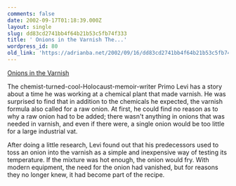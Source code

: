 ```yaml
---
comments: false
date: 2002-09-17T01:18:39.000Z
layout: single
slug: dd83cd2741bb4f64b21b53c5fb74f333
title: ' Onions in the Varnish The...'
wordpress_id: 80
old_link: 'https://adrianba.net/2002/09/16/dd83cd2741bb4f64b21b53c5fb74f333/'
---
```

[
Onions in the Varnish](http://www.kode-fu.com/shame/2001_12_02_archive.shtml#7606205)

The chemist-turned-cool-Holocaust-memoir-writer Primo Levi has a
story about a time he was working at a chemical plant that made
varnish. He was surprised to find that in addition to the chemicals
he expected, the varnish formula also called for a raw onion. At
first, he could find no reason as to why a raw onion had to be
added; there wasn't anything in onions that was needed in varnish,
and even if there were, a single onion would be too little for a
large industrial vat.

After doing a little research, Levi found out that his
predecessors used to toss an onion into the varnish as a simple and
inexpensive way of testing its temperature. If the mixture was hot
enough, the onion would fry. With modern equipment, the need for
the onion had vanished, but for reasons they no longer knew, it had
become part of the recipe.
